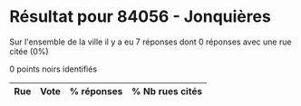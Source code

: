 # Résultat pour 84056 - Jonquières

Sur l'ensemble de la ville il y a eu 7 réponses dont 0 réponses avec une rue citée (0%)

0 points noirs identifiés

| Rue | Vote | % réponses | % Nb rues cités|
|-----|------|------------|----------------|
